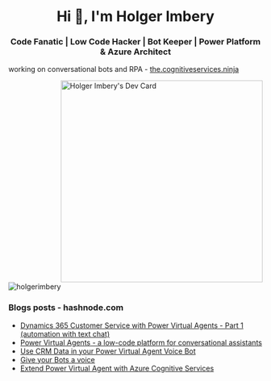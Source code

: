 <h1 align="center">Hi 👋, I'm Holger Imbery</h1>
<h3 align="center">Code Fanatic | Low Code Hacker | Bot Keeper | Power Platform & Azure Architect</h3>

working on conversational bots and RPA - [the.cognitiveservices.ninja](https://github.com/the-cognitiveservices-ninja)

<a href="https://app.daily.dev/thecognitiveservicesninja"><img src="https://api.daily.dev/devcards/7d6788ea96d04422bdcc4f633263bc26.png?r=f2m" align=right width="400" alt="Holger Imbery's Dev Card"/></a>

<p align="left"> <img src="https://komarev.com/ghpvc/?username=holgerimbery&label=Profile%20views&color=0e75b6&style=flat" alt="holgerimbery" /> </p>

### Blogs posts - hashnode.com
<!-- HASHNODE:START -->
- [Dynamics 365 Customer Service with Power Virtual Agents - Part 1 &lpar;automation with text chat&rpar;](https://the.cognitiveservices.ninja/dynamics-365-customer-service-with-power-virtual-agents-part-1-automation-with-text-chat)
- [Power Virtual Agents - a low-code platform for conversational assistants](https://the.cognitiveservices.ninja/power-virtual-agents-a-low-code-platform-for-conversational-assistants)
- [Use CRM Data in your Power Virtual Agent Voice Bot](https://the.cognitiveservices.ninja/use-crm-data-in-your-power-virtual-agent-voice-bot)
- [Give your Bots a voice](https://the.cognitiveservices.ninja/give-your-bots-a-voice)
- [Extend Power Virtual Agent with Azure Cognitive Services](https://the.cognitiveservices.ninja/extend-power-virtual-agent-with-azure-cognitive-services-eab95018b7f6)
<!-- HASHNODE:END -->




